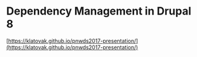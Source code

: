 # Dependency Management in Drupal 8

[https://klatovak.github.io/pnwds2017-presentation/](https://klatovak.github.io/pnwds2017-presentation/)